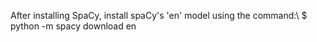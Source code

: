 After installing SpaCy, install spaCy's 'en' model using the command:\\
 $ python -m spacy download en

